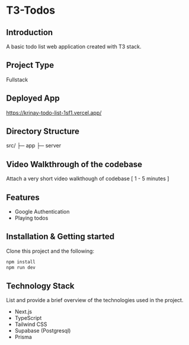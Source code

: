 # T3-Todos

## Introduction
A basic todo list web application created with T3 stack.

## Project Type
Fullstack

## Deployed App
https://krinay-todo-list-1sf1.vercel.app/

## Directory Structure
src/
├─ app
├─ server 

## Video Walkthrough of the codebase
Attach a very short video walkthough of codebase [ 1 - 5 minutes ]

## Features

- Google Authentication
- Playing todos

## Installation & Getting started

Clone this project and the following:

```bash
npm install
npm run dev
```

## Technology Stack
List and provide a brief overview of the technologies used in the project.

- Next.js
- TypeScript
- Tailwind CSS
- Supabase (Postgresql)
- Prisma
